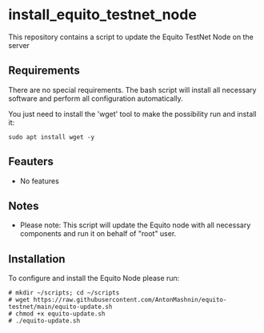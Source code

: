 # install_equito_testnet_node
This repository contains a script to update the Equito TestNet Node on the server

## Requirements
There are no special requirements. The bash script will install all necessary software and perform all configuration automatically.

You just need to install the 'wget' tool to make the possibility run and install it:
```
sudo apt install wget -y
```

## Feauters
- No features

## Notes
- Please note: This script will update the Equito node with all necessary components and run it on behalf of "root" user.
 
## Installation
To configure and install the Equito Node please run:
```
# mkdir ~/scripts; cd ~/scripts
# wget https://raw.githubusercontent.com/AntonMashnin/equito-testnet/main/equito-update.sh
# chmod +x equito-update.sh
# ./equito-update.sh
```
